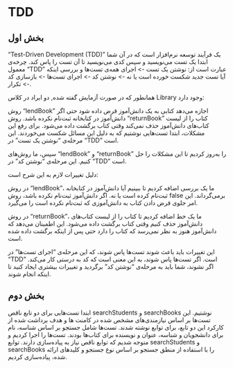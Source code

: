 # TDD
 ## بخش اول
“Test-Driven Development (TDD)” یک فرآیند توسعه نرم‌افزار است که در آن شما ابتدا یک تست می‌نویسید و سپس کدی می‌نویسید تا آن تست را پاس کند. چرخه‌ی معمول “TDD” عبارت است از: نوشتن یک تست -> اجرای همه‌ی تست‌ها و بررسی اینکه آیا تست جدید شکست خورده است یا نه -> نوشتن کد -> اجرای تست‌ها -> بازسازی کد -> تکرار.

همانطور که در صورت آزمایش گفته شده, دو ایراد در کلاس Library وجود دارد:

روش “lendBook” اجازه می‌دهد کتابی به یک دانش‌آموز قرض داده شود حتی اگر دانش‌آموز در کتابخانه ثبت‌نام نکرده باشد. روش “returnBook” کتاب را از لیست کتاب‌های دانش‌آموز حذف نمی‌کند وقتی کتاب برگشت داده می‌شود. برای رفع این مشکلات، ابتدا تست‌هایی نوشتیم که به دلیل این مسائل شکست می‌خوردند. این مرحله‌ی “نوشتن یک تست” در “TDD” است.

سپس، ما روش‌های “lendBook” و “returnBook” را به‌روز کردیم تا این مشکلات را حل کنیم. این مرحله‌ی “نوشتن کد” در “TDD” است.

دلیل تغییرات لازم به این شرح است:

در روش “lendBook”، ما یک بررسی اضافه کردیم تا ببینیم آیا دانش‌آموز در کتابخانه ثبت‌نام کرده است یا نه. اگر دانش‌آموز ثبت‌نام نکرده باشد، روش false برمی‌گرداند. این امر جلوی قرض دادن کتاب به دانش‌آموزی که ثبت‌نام نکرده است را می‌گیرد.

 در روش “returnBook”، ما یک خط اضافه کردیم تا کتاب را از لیست کتاب‌های دانش‌آموز حذف کنیم وقتی کتاب برگشت داده می‌شود. این اطمینان می‌دهد که دانش‌آموز هنوز به نظر نمی‌رسد که کتاب را دارد حتی پس از اینکه برگشت داده شده است.
 
  این تغییرات باید باعث شوند تست‌ها پاس شوند، که این مرحله‌ی “اجرای تست‌ها” در “TDD” است. اگر تست‌ها پاس شوند، به این معنی است که کد به درستی کار می‌کند. اگر نشوند، شما باید به مرحله‌ی “نوشتن کد” برگردید و تغییرات بیشتری ایجاد کنید تا اینکه انجام شوند.

## بخش دوم
ابتدا تست‌هایی برای دو تابع ناقص searchStudents و searchBooks نوشتیم. این تست‌ها بر اساس نیازمندی‌های مشخص شده در کامنت ها و هدف برداشت شده از کارکرد این دو تابع، برای توابع نوشته شدند.
تست‌ها شامل جستجو بر اساس شناسه، نام برای دانشجویان و شناسه، عنوان و نویسنده برای کتاب‌ها بودند.
تست‌ها را اجرا کردیم و متوجه شدیم که توابع ناقص نیاز به پیاده‌سازی دارند.
توابع searchStudents و searchBooks را با استفاده از منطق جستجو بر اساس نوع جستجو و کلیدهای ارائه شده، پیاده‌سازی کردیم.

